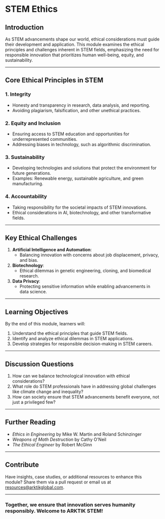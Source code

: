 # **STEM Ethics**

## **Introduction**
As STEM advancements shape our world, ethical considerations must guide their development and application. This module examines the ethical principles and challenges inherent in STEM fields, emphasizing the need for responsible innovation that prioritizes human well-being, equity, and sustainability.

---

## **Core Ethical Principles in STEM**
### **1. Integrity**
- Honesty and transparency in research, data analysis, and reporting.
- Avoiding plagiarism, falsification, and other unethical practices.

### **2. Equity and Inclusion**
- Ensuring access to STEM education and opportunities for underrepresented communities.
- Addressing biases in technology, such as algorithmic discrimination.

### **3. Sustainability**
- Developing technologies and solutions that protect the environment for future generations.
- Examples: Renewable energy, sustainable agriculture, and green manufacturing.

### **4. Accountability**
- Taking responsibility for the societal impacts of STEM innovations.
- Ethical considerations in AI, biotechnology, and other transformative fields.

---

## **Key Ethical Challenges**
1. **Artificial Intelligence and Automation**:
   - Balancing innovation with concerns about job displacement, privacy, and bias.
2. **Biotechnology**:
   - Ethical dilemmas in genetic engineering, cloning, and biomedical research.
3. **Data Privacy**:
   - Protecting sensitive information while enabling advancements in data science.

---

## **Learning Objectives**
By the end of this module, learners will:
1. Understand the ethical principles that guide STEM fields.
2. Identify and analyze ethical dilemmas in STEM applications.
3. Develop strategies for responsible decision-making in STEM careers.

---

## **Discussion Questions**
1. How can we balance technological innovation with ethical considerations?
2. What role do STEM professionals have in addressing global challenges like climate change and inequality?
3. How can society ensure that STEM advancements benefit everyone, not just a privileged few?

---

## **Further Reading**
- *Ethics in Engineering* by Mike W. Martin and Roland Schinzinger
- *Weapons of Math Destruction* by Cathy O'Neil
- *The Ethical Engineer* by Robert McGinn

---

## **Contribute**
Have insights, case studies, or additional resources to enhance this module? Share them via a pull request or email us at [resources@arktikglobal.com](mailto:resources@arktikglobal.com).

---

### **Together, we ensure that innovation serves humanity responsibly. Welcome to ARKTIK STEM!**
